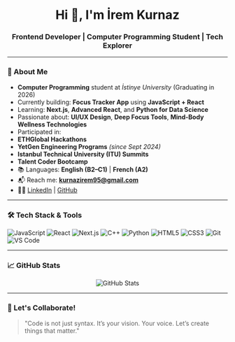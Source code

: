 <h1 align="center">Hi 👋, I'm İrem Kurnaz</h1>
<h3 align="center">Frontend Developer | Computer Programming Student | Tech Explorer</h3>



---

### 🌟 About Me

-  **Computer Programming** student at *İstinye University* (Graduating in 2026)
-  Currently building: **Focus Tracker App** using **JavaScript + React**
-  Learning: **Next.js**, **Advanced React**, and **Python for Data Science**
-  Passionate about: **UI/UX Design**, **Deep Focus Tools**, **Mind-Body Wellness Technologies**
-  Participated in:
  - **ETHGlobal Hackathons**
  - **YetGen Engineering Programs** *(since Sept 2024)*
  - **Istanbul Technical University (ITU) Summits**
  - **Talent Coder Bootcamp**
- 📚 Languages: **English (B2–C1)** | **French (A2)**
- 📬 Reach me: **kurnazirem95@gmail.com**
- 👩‍💼 [LinkedIn](https://www.linkedin.com/in/irem-kurnaz-a98b5630b/) | [GitHub](https://github.com/Meri4458)

---

### 🛠️ Tech Stack & Tools

![JavaScript](https://img.shields.io/badge/-JavaScript-black?style=flat-square&logo=javascript)
![React](https://img.shields.io/badge/-React-black?style=flat-square&logo=react)
![Next.js](https://img.shields.io/badge/-Next.js-black?style=flat-square&logo=next.js)
![C++](https://img.shields.io/badge/-C++-black?style=flat-square&logo=c%2B%2B)
![Python](https://img.shields.io/badge/-Python-black?style=flat-square&logo=python)
![HTML5](https://img.shields.io/badge/-HTML5-black?style=flat-square&logo=html5)
![CSS3](https://img.shields.io/badge/-CSS3-black?style=flat-square&logo=css3)
![Git](https://img.shields.io/badge/-Git-black?style=flat-square&logo=git)
![VS Code](https://img.shields.io/badge/-VS%20Code-black?style=flat-square&logo=visual-studio-code)

---

### 📈 GitHub Stats

<p align="center">
  <img src="https://github-readme-stats.vercel.app/api?username=Meri4458&show_icons=true&theme=tokyonight" alt="GitHub Stats" />
</p>

---

### 💬 Let's Collaborate!

> "Code is not just syntax. It’s your vision. Your voice. Let’s create things that matter."

